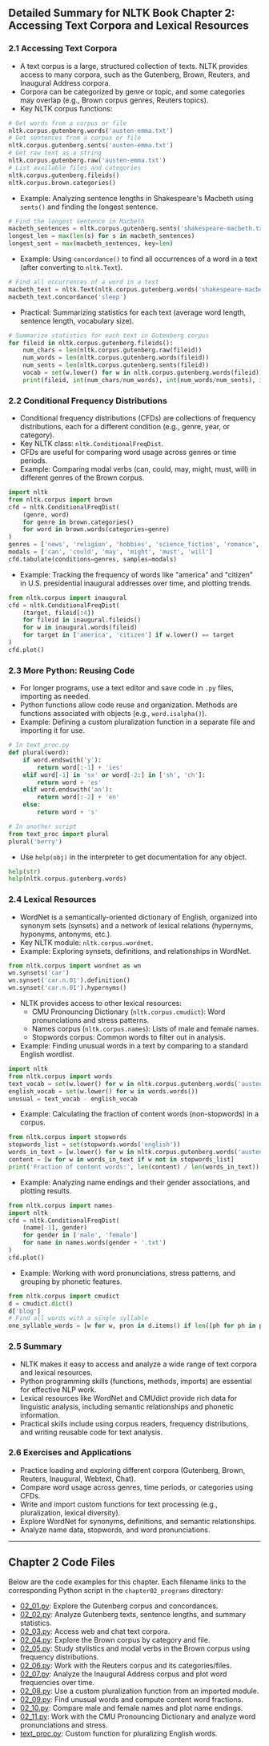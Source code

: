 ## Detailed Summary for NLTK Book Chapter 2: Accessing Text Corpora and Lexical Resources

### 2.1 Accessing Text Corpora
- A text corpus is a large, structured collection of texts. NLTK provides access to many corpora, such as the Gutenberg, Brown, Reuters, and Inaugural Address corpora.
- Corpora can be categorized by genre or topic, and some categories may overlap (e.g., Brown corpus genres, Reuters topics).
- Key NLTK corpus functions:
```python
# Get words from a corpus or file
nltk.corpus.gutenberg.words('austen-emma.txt')
# Get sentences from a corpus or file
nltk.corpus.gutenberg.sents('austen-emma.txt')
# Get raw text as a string
nltk.corpus.gutenberg.raw('austen-emma.txt')
# List available files and categories
nltk.corpus.gutenberg.fileids()
nltk.corpus.brown.categories()
```
- Example: Analyzing sentence lengths in Shakespeare's Macbeth using `sents()` and finding the longest sentence.
```python
# Find the longest sentence in Macbeth
macbeth_sentences = nltk.corpus.gutenberg.sents('shakespeare-macbeth.txt')
longest_len = max(len(s) for s in macbeth_sentences)
longest_sent = max(macbeth_sentences, key=len)
```
- Example: Using `concordance()` to find all occurrences of a word in a text (after converting to `nltk.Text`).
```python
# Find all occurrences of a word in a text
macbeth_text = nltk.Text(nltk.corpus.gutenberg.words('shakespeare-macbeth.txt'))
macbeth_text.concordance('sleep')
```
- Practical: Summarizing statistics for each text (average word length, sentence length, vocabulary size).
```python
# Summarize statistics for each text in Gutenberg corpus
for fileid in nltk.corpus.gutenberg.fileids():
    num_chars = len(nltk.corpus.gutenberg.raw(fileid))
    num_words = len(nltk.corpus.gutenberg.words(fileid))
    num_sents = len(nltk.corpus.gutenberg.sents(fileid))
    vocab = set(w.lower() for w in nltk.corpus.gutenberg.words(fileid))
    print(fileid, int(num_chars/num_words), int(num_words/num_sents), int(len(vocab)/num_words))
```

### 2.2 Conditional Frequency Distributions
- Conditional frequency distributions (CFDs) are collections of frequency distributions, each for a different condition (e.g., genre, year, or category).
- Key NLTK class: `nltk.ConditionalFreqDist`.
- CFDs are useful for comparing word usage across genres or time periods.
- Example: Comparing modal verbs (can, could, may, might, must, will) in different genres of the Brown corpus.
```python
import nltk
from nltk.corpus import brown
cfd = nltk.ConditionalFreqDist(
    (genre, word)
    for genre in brown.categories()
    for word in brown.words(categories=genre)
)
genres = ['news', 'religion', 'hobbies', 'science_fiction', 'romance', 'humor']
modals = ['can', 'could', 'may', 'might', 'must', 'will']
cfd.tabulate(conditions=genres, samples=modals)
```
- Example: Tracking the frequency of words like "america" and "citizen" in U.S. presidential inaugural addresses over time, and plotting trends.
```python
from nltk.corpus import inaugural
cfd = nltk.ConditionalFreqDist(
    (target, fileid[:4])
    for fileid in inaugural.fileids()
    for w in inaugural.words(fileid)
    for target in ['america', 'citizen'] if w.lower() == target
)
cfd.plot()
```

### 2.3 More Python: Reusing Code
- For longer programs, use a text editor and save code in `.py` files, importing as needed.
- Python functions allow code reuse and organization. Methods are functions associated with objects (e.g., `word.isalpha()`).
- Example: Defining a custom pluralization function in a separate file and importing it for use.
```python
# In text_proc.py
def plural(word):
    if word.endswith('y'):
        return word[:-1] + 'ies'
    elif word[-1] in 'sx' or word[-2:] in ['sh', 'ch']:
        return word + 'es'
    elif word.endswith('an'):
        return word[:-2] + 'en'
    else:
        return word + 's'

# In another script
from text_proc import plural
plural('berry')
```
- Use `help(obj)` in the interpreter to get documentation for any object.
```python
help(str)
help(nltk.corpus.gutenberg.words)
```

### 2.4 Lexical Resources
- WordNet is a semantically-oriented dictionary of English, organized into synonym sets (synsets) and a network of lexical relations (hypernyms, hyponyms, antonyms, etc.).
- Key NLTK module: `nltk.corpus.wordnet`.
- Example: Exploring synsets, definitions, and relationships in WordNet.
```python
from nltk.corpus import wordnet as wn
wn.synsets('car')
wn.synset('car.n.01').definition()
wn.synset('car.n.01').hypernyms()
```
- NLTK provides access to other lexical resources:
  - CMU Pronouncing Dictionary (`nltk.corpus.cmudict`): Word pronunciations and stress patterns.
  - Names corpus (`nltk.corpus.names`): Lists of male and female names.
  - Stopwords corpus: Common words to filter out in analysis.
- Example: Finding unusual words in a text by comparing to a standard English wordlist.
```python
import nltk
from nltk.corpus import words
text_vocab = set(w.lower() for w in nltk.corpus.gutenberg.words('austen-sense.txt'))
english_vocab = set(w.lower() for w in words.words())
unusual = text_vocab - english_vocab
```
- Example: Calculating the fraction of content words (non-stopwords) in a corpus.
```python
from nltk.corpus import stopwords
stopwords_list = set(stopwords.words('english'))
words_in_text = [w.lower() for w in nltk.corpus.gutenberg.words('austen-emma.txt')]
content = [w for w in words_in_text if w not in stopwords_list]
print('Fraction of content words:', len(content) / len(words_in_text))
```
- Example: Analyzing name endings and their gender associations, and plotting results.
```python
from nltk.corpus import names
import nltk
cfd = nltk.ConditionalFreqDist(
    (name[-1], gender)
    for gender in ['male', 'female']
    for name in names.words(gender + '.txt')
)
cfd.plot()
```
- Example: Working with word pronunciations, stress patterns, and grouping by phonetic features.
```python
from nltk.corpus import cmudict
d = cmudict.dict()
d['blog']
# Find all words with a single syllable
one_syllable_words = [w for w, pron in d.items() if len([ph for ph in pron[0] if ph[-1].isdigit()]) == 1]
```

### 2.5 Summary
- NLTK makes it easy to access and analyze a wide range of text corpora and lexical resources.
- Python programming skills (functions, methods, imports) are essential for effective NLP work.
- Lexical resources like WordNet and CMUdict provide rich data for linguistic analysis, including semantic relationships and phonetic information.
- Practical skills include using corpus readers, frequency distributions, and writing reusable code for text analysis.

### 2.6 Exercises and Applications
- Practice loading and exploring different corpora (Gutenberg, Brown, Reuters, Inaugural, Webtext, Chat).
- Compare word usage across genres, time periods, or categories using CFDs.
- Write and import custom functions for text processing (e.g., pluralization, lexical diversity).
- Explore WordNet for synonyms, definitions, and semantic relationships.
- Analyze name data, stopwords, and word pronunciations.

---

## Chapter 2 Code Files

Below are the code examples for this chapter. Each filename links to the corresponding Python script in the `chapter02_programs` directory:

- [02_01.py](../chapter02_programs/02_01.py): Explore the Gutenberg corpus and concordances.
- [02_02.py](../chapter02_programs/02_02.py): Analyze Gutenberg texts, sentence lengths, and summary statistics.
- [02_03.py](../chapter02_programs/02_03.py): Access web and chat text corpora.
- [02_04.py](../chapter02_programs/02_04.py): Explore the Brown corpus by category and file.
- [02_05.py](../chapter02_programs/02_05.py): Study stylistics and modal verbs in the Brown corpus using frequency distributions.
- [02_06.py](../chapter02_programs/02_06.py): Work with the Reuters corpus and its categories/files.
- [02_07.py](../chapter02_programs/02_07.py): Analyze the Inaugural Address corpus and plot word frequencies over time.
- [02_08.py](../chapter02_programs/02_08.py): Use a custom pluralization function from an imported module.
- [02_09.py](../chapter02_programs/02_09.py): Find unusual words and compute content word fractions.
- [02_10.py](../chapter02_programs/02_10.py): Compare male and female names and plot name endings.
- [02_11.py](../chapter02_programs/02_11.py): Work with the CMU Pronouncing Dictionary and analyze word pronunciations and stress.
- [text_proc.py](../chapter02_programs/text_proc.py): Custom function for pluralizing English words.
